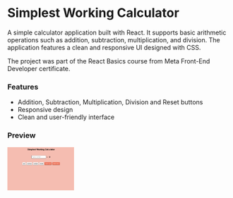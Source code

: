 
# Simplest Working Calculator

A simple calculator application built with React. It supports basic arithmetic operations such as addition, subtraction, multiplication, and division. The application features a clean and responsive UI designed with CSS.

The project was part of the React Basics course from Meta Front-End Developer certificate.

### Features

- Addition, Subtraction, Multiplication, Division and Reset buttons
- Responsive design
- Clean and user-friendly interface

### Preview
<img src="https://github.com/myrtotzelisi/simple-calculator/blob/main/CalculatorPreview.png" alt="Calculator" width=30% />
